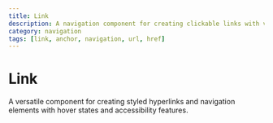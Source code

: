 ```yaml
---
title: Link
description: A navigation component for creating clickable links with various styles and states.
category: navigation
tags: [link, anchor, navigation, url, href]
---
```


# Link

A versatile component for creating styled hyperlinks and navigation elements with hover states and accessibility features.
